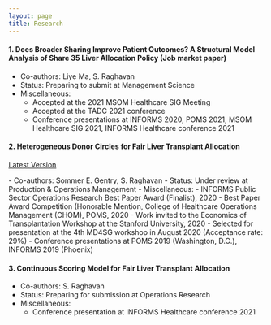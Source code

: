 ```yaml
---
layout: page
title: Research
---
```


#### 1. Does Broader Sharing Improve Patient Outcomes? A Structural Model Analysis of Share 35 Liver Allocation Policy (Job market paper)

- Co-authors: Liye Ma, S. Raghavan
- Status: Preparing to submit at Management Science
- Miscellaneous:
  - Accepted at the 2021 MSOM Healthcare SIG Meeting
  - Accepted at the TADC 2021 conference
  - Conference presentations at INFORMS 2020, POMS 2021, MSOM Healthcare SIG 2021, INFORMS Healthcare conference 2021

#### 2. Heterogeneous Donor Circles for Fair Liver Transplant Allocation

<p><a target="_blank" href="{{ '/public/Heterogeneous_Donor_Circles_for_Fair_Liver_Transplant_Allocation.pdf' | relative_url }}"> Latest Version </a> </p>
- Co-authors: Sommer E. Gentry, S. Raghavan
- Status: Under review at Production & Operations Management
- Miscellaneous:
  - INFORMS Public Sector Operations Research Best Paper Award (Finalist), 2020
  - Best Paper Award Competition (Honorable Mention, College of Healthcare Operations Management (CHOM), POMS, 2020
  - Work invited to the Economics of Transplantation Workshop at the Stanford University, 2020
  - Selected for presentation at the 4th MD4SG workshop in August 2020 (Acceptance rate: 29%)
  - Conference presentations at POMS 2019 (Washington, D.C.), INFORMS 2019 (Phoenix)

#### 3. Continuous Scoring Model for Fair Liver Transplant Allocation

- Co-authors: S. Raghavan
- Status: Preparing for submission at Operations Research
- Miscellaneous:
  - Conference presentation at INFORMS Healthcare conference 2021

